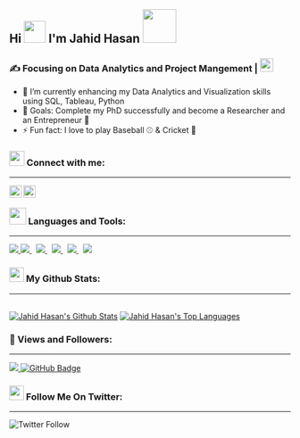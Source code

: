 ## Hi <img src="https://emojis.slackmojis.com/emojis/images/1536351075/4594/blob-wave.gif?1536351075" width="39"> I'm Jahid Hasan <img src="https://media.giphy.com/media/mGcNjsfWAjY5AEZNw6/giphy.gif" width="60">


### :writing_hand: Focusing on Data Analytics and Project Mangement | <img src="https://emojis.slackmojis.com/emojis/images/1616369378/22769/meow_nerd2.png?1616369378" width="24">

- 🌱 I’m currently enhancing my Data Analytics and Visualization skills using SQL, Tableau, Python
- 🥅 Goals: Complete my PhD successfully and become a Researcher and an Entrepreneur :muscle:
- ⚡ Fun fact: I love to play Baseball :baseball: & Cricket :cricket_game:

### <img src="https://emojis.slackmojis.com/emojis/images/1621024394/39092/cat-roll.gif?1621024394" width="27" /> Connect with me:
---
[<img align="left" alt="jhasanofficial | Twitter" width="22px" src="https://cdn.jsdelivr.net/npm/simple-icons@v3/icons/twitter.svg" />][twitter]
[<img align="left" alt="jhasanofficial | LinkedIn" width="22px" src="https://cdn.jsdelivr.net/npm/simple-icons@v3/icons/linkedin.svg" />][linkedin]
<br />

### <img src="https://emojis.slackmojis.com/emojis/images/1494533524/2240/programmer.gif?1494533524" width="30"> Languages and Tools:
---
<p align="left"> 
    <a href="https://www.python.org" target="_blank"> <img src="https://img.icons8.com/color/48/000000/python.png"/> </a>
    <a style="padding-right:8px;" href="https://www.mysql.com/" target="_blank"> <img src="https://img.icons8.com/color/48/000000/mysql-logo.png"/> </a>
    <a style="padding-right:8px;" href="https://www.linux.org/" target="_blank"> <img src="https://img.icons8.com/color/48/000000/linux.png"/> </a>
    <a style="padding-right:8px;" href="https://aws.amazon.com/" target="_blank"> <img src="https://img.icons8.com/color/48/000000/amazon-web-services.png"/> </a>
    <a style="padding-right:8px;" href="https://www.office.com/" target="_blank"> <img src="https://img.icons8.com/color/48/000000/office-365.png"/> </a>
    <a style="padding-right:8px;" href="https://www.tableau.com/" target="_blank"> <img src="https://img.icons8.com/color/50/000000/tableau-software.png"/> </a>
</p>

### <img src="https://emojis.slackmojis.com/emojis/images/1613746769/13611/stock_up.gif?1613746769" width="26"> My Github Stats:
---
  <br/>
    <a href="https://github.com/jahidhasanlinix/github-readme-stats"><img alt="Jahid Hasan's Github Stats" src="https://github-readme-stats.vercel.app/api?username=jahidhasanlinix&show_icons=true&count_private=true&theme=dracula&hide_border=true" /></a>
  <a href="https://github.com/jahidhasanlinix/github-readme-stats"><img alt="Jahid Hasan's Top Languages" src="https://github-readme-stats.vercel.app/api/top-langs/?username=jahidhasanlinix&langs_count=8&count_private=true&layout=compact&theme=dracula&hide_border=true" /></a>
  <br/>

### :hugs: Views and Followers:
---
<a href="https://github.com/jahidhasanlinix/github-profile-views-counter">
    <img src="https://komarev.com/ghpvc/?username=jahidhasanlinix">
</a>
<a href="https://github.com/jahidhasanlinix?tab=followers"><img src="https://img.shields.io/github/followers/jahidhasanlinix?label=Followers&style=flat-square" alt="GitHub Badge"></a>

### <img src="https://emojis.slackmojis.com/emojis/images/1582776773/7926/twitter.png?1582776773" width="26"> Follow Me On Twitter:
---
![Twitter Follow](https://img.shields.io/twitter/follow/jhasanofficial?style=for-the-badge)


[twitter]: https://twitter.com/jhasanofficial
[linkedin]: https://www.linkedin.com/in/jhasanofficial/

